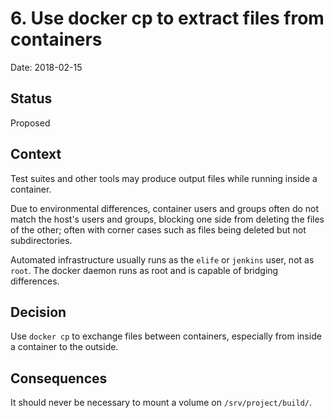 # 6. Use docker cp to extract files from containers

Date: 2018-02-15

## Status

Proposed

## Context

Test suites and other tools may produce output files while running inside a container.

Due to environmental differences, container users and groups often do not match the host's users and groups, blocking one side from deleting the files of the other; often with corner cases such as files being deleted but not subdirectories.

Automated infrastructure usually runs as the `elife` or `jenkins` user, not as `root`. The docker daemon runs as root and is capable of bridging differences.

## Decision

Use `docker cp` to exchange files between containers, especially from inside a container to the outside.

## Consequences

It should never be necessary to mount a volume on `/srv/project/build/`.

